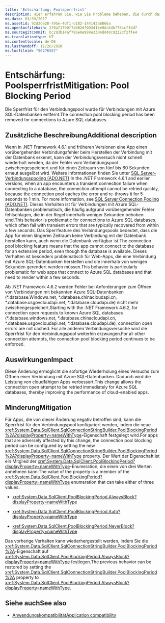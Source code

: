 ```yaml
---
title: 'Entschärfung: Poolsperrfrist'
description: Hier erfahren Sie, wie Sie Probleme beheben, die durch das Entfernen der Sperrfrist für den Verbindungspool für Verbindungen mit Azure SQL-Datenbanken verursacht werden.
ms.date: 03/30/2017
ms.assetid: 92d2de20-79be-4df1-b182-144143a8866a
ms.openlocfilehash: 270a71790f7a602df003415e9dc6dbf784cffdd7
ms.sourcegitcommit: bc293b14af795e0e999e3304dd40c0222cf2ffe4
ms.translationtype: HT
ms.contentlocale: de-DE
ms.lasthandoff: 11/26/2020
ms.locfileid: "96276567"
---
```

# <a name="mitigation-pool-blocking-period"></a><span data-ttu-id="10f97-103">Entschärfung: Poolsperrfrist</span><span class="sxs-lookup"><span data-stu-id="10f97-103">Mitigation: Pool Blocking Period</span></span>

<span data-ttu-id="10f97-104">Die Sperrfrist für den Verbindungspool wurde für Verbindungen mit Azure SQL-Datenbanken entfernt.</span><span class="sxs-lookup"><span data-stu-id="10f97-104">The connection pool blocking period has been removed for connections to Azure SQL databases.</span></span>  
  
## <a name="additional-description"></a><span data-ttu-id="10f97-105">Zusätzliche Beschreibung</span><span class="sxs-lookup"><span data-stu-id="10f97-105">Additional description</span></span>  

 <span data-ttu-id="10f97-106">Wenn in .NET Framework 4.6.1 und früheren Versionen eine App einen vorübergehender Verbindungsfehler beim Herstellen der Verbindung mit der Datenbank erkennt, kann der Verbindungsversuch nicht schnell wiederholt werden, da der Fehler vom Verbindungspool zwischengespeichert und für einen Zeitraum von fünf bis 60 Sekunden erneut ausgelöst wird. Weitere Informationen finden Sie unter [SQL Server-Verbindungspooling (ADO.NET)](../data/adonet/sql-server-connection-pooling.md).</span><span class="sxs-lookup"><span data-stu-id="10f97-106">In the .NET Framework 4.6.1 and earlier versions, when an app encounters a transient connection failure when connecting to a database, the connection attempt cannot be retried quickly, because the connection pool caches the error and re-throws it for 5 seconds to 1 min. For more information, see [SQL Server Connection Pooling (ADO.NET)](../data/adonet/sql-server-connection-pooling.md).</span></span> <span data-ttu-id="10f97-107">Dieses Verhalten ist für Verbindungen mit Azure SQL-Datenbanken problematisch, die häufig aufgrund vorübergehender Fehler fehlschlagen, die in der Regel innerhalb weniger Sekunden behoben sind.</span><span class="sxs-lookup"><span data-stu-id="10f97-107">This behavior is problematic for connections to Azure SQL databases, which often fail with transient errors that are typically recovered from within a few seconds.</span></span> <span data-ttu-id="10f97-108">Das Sperrfeature des Verbindungspools bedeutet, dass die App für einen längeren Zeitraum keine Verbindung mit der Datenbank herstellen kann, auch wenn die Datenbank verfügbar ist.</span><span class="sxs-lookup"><span data-stu-id="10f97-108">The connection pool blocking feature means that the app cannot connect to the database for an extensive period, even though the database is available.</span></span> <span data-ttu-id="10f97-109">Dieses Verhalten ist besonders problematisch für Web-Apps, die eine Verbindung mit Azure SQL-Datenbanken herstellen und die innerhalb von wenigen Sekunden gerendert werden müssen.</span><span class="sxs-lookup"><span data-stu-id="10f97-109">This behavior is particularly problematic for web apps that connect to Azure SQL databases and that need to render within a few seconds.</span></span>  
  
 <span data-ttu-id="10f97-110">Ab .NET Framework 4.6.2 werden Fehler bei Anforderungen zum Öffnen von Verbindungen mit bekannten Azure SQL-Datenbanken (\*.database.Windows.net, \*.database.chinacloudapi.cn, \*.database.usgovcloudapi.net, \*.database.cloudapi.de) nicht mehr zwischengespeichert.</span><span class="sxs-lookup"><span data-stu-id="10f97-110">Starting with the .NET Framework 4.6.2, for connection open requests to known Azure SQL databases (\*.database.windows.net, \*.database.chinacloudapi.cn, \*.database.usgovcloudapi.net, \*.database.cloudapi.de), connection open errors are not cached.</span></span> <span data-ttu-id="10f97-111">Für alle anderen Verbindungsversuche wird die Sperrfrist für den Verbindungspool weiterhin erzwungen.</span><span class="sxs-lookup"><span data-stu-id="10f97-111">For all other connection attempts, the connection pool blocking period continues to be enforced.</span></span>  
  
## <a name="impact"></a><span data-ttu-id="10f97-112">Auswirkungen</span><span class="sxs-lookup"><span data-stu-id="10f97-112">Impact</span></span>  

 <span data-ttu-id="10f97-113">Diese Änderung ermöglicht die sofortige Wiederholung eines Versuchs zum Öffnen einer Verbindung mit Azure SQL-Datenbanken. Dadurch wird die Leistung von cloudfähigen Apps verbessert.</span><span class="sxs-lookup"><span data-stu-id="10f97-113">This change allows the connection open attempt to be retried immediately for Azure SQL databases, thereby improving the performance of cloud-enabled apps.</span></span>  
  
## <a name="mitigation"></a><span data-ttu-id="10f97-114">Minderung</span><span class="sxs-lookup"><span data-stu-id="10f97-114">Mitigation</span></span>  

 <span data-ttu-id="10f97-115">Für Apps, die von dieser Änderung negativ betroffen sind, kann die Sperrfrist für den Verbindungspool konfiguriert werden, indem die neue <xref:System.Data.SqlClient.SqlConnectionStringBuilder.PoolBlockingPeriod%2A?displayProperty=nameWithType>-Eigenschaft festgelegt wird.</span><span class="sxs-lookup"><span data-stu-id="10f97-115">For apps that are adversely affected by this change, the connection pool blocking period can be configured by setting the new <xref:System.Data.SqlClient.SqlConnectionStringBuilder.PoolBlockingPeriod%2A?displayProperty=nameWithType> property.</span></span>  <span data-ttu-id="10f97-116">Der Wert der Eigenschaft ist ein Mitglied der <xref:System.Data.SqlClient.PoolBlockingPeriod?displayProperty=nameWithType>-Enumeration, die einen von drei Werten annehmen kann:</span><span class="sxs-lookup"><span data-stu-id="10f97-116">The value of the property is a member of the <xref:System.Data.SqlClient.PoolBlockingPeriod?displayProperty=nameWithType> enumeration that can take either of three values:</span></span>  
  
- <xref:System.Data.SqlClient.PoolBlockingPeriod.AlwaysBlock?displayProperty=nameWithType>
  
- <xref:System.Data.SqlClient.PoolBlockingPeriod.Auto?displayProperty=nameWithType>
  
- <xref:System.Data.SqlClient.PoolBlockingPeriod.NeverBlock?displayProperty=nameWithType>
  
 <span data-ttu-id="10f97-117">Das vorherige Verhalten kann wiederhergestellt werden, indem Sie die <xref:System.Data.SqlClient.SqlConnectionStringBuilder.PoolBlockingPeriod%2A>-Eigenschaft auf <xref:System.Data.SqlClient.PoolBlockingPeriod.AlwaysBlock?displayProperty=nameWithType> festlegen.</span><span class="sxs-lookup"><span data-stu-id="10f97-117">The previous behavior can be restored by setting the <xref:System.Data.SqlClient.SqlConnectionStringBuilder.PoolBlockingPeriod%2A> property to <xref:System.Data.SqlClient.PoolBlockingPeriod.AlwaysBlock?displayProperty=nameWithType>.</span></span>  
  
## <a name="see-also"></a><span data-ttu-id="10f97-118">Siehe auch</span><span class="sxs-lookup"><span data-stu-id="10f97-118">See also</span></span>

- [<span data-ttu-id="10f97-119">Anwendungskompatibilität</span><span class="sxs-lookup"><span data-stu-id="10f97-119">Application compatibility</span></span>](application-compatibility.md)
